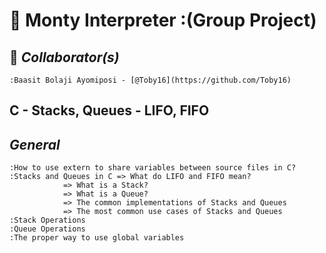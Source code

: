 # :snake: Monty Interpreter :(Group Project)

## :blue_book: *Collaborator(s)*

	:Baasit Bolaji Ayomiposi - [@Toby16](https://github.com/Toby16)


## C - Stacks, Queues - LIFO, FIFO

## *General*

	:How to use extern to share variables between source files in C?
	:Stacks and Queues in C => What do LIFO and FIFO mean?
				=> What is a Stack?
				=> What is a Queue?
				=> The common implementations of Stacks and Queues
				=> The most common use cases of Stacks and Queues
	:Stack Operations
	:Queue Operations
	:The proper way to use global variables
